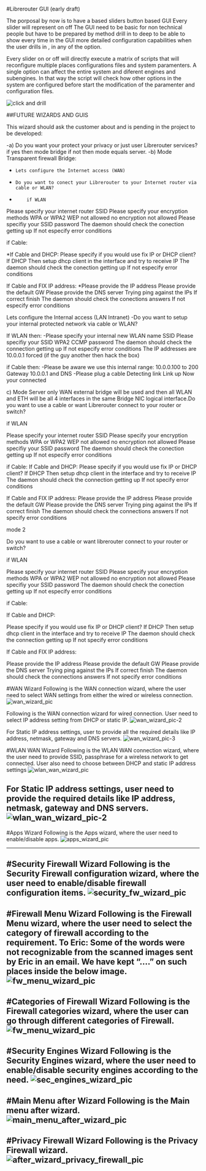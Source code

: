 #Librerouter GUI (early draft)

The porposal by now is to have a based sliders button based GUI
Every slider will represent on off
The GUI need to be basic for non technical people but have to be prepared by method drill in to deep to be able to show every time in the GUI more detailed configuration capabilities when the user drills in , in any of the option.

Every slider on or off will directly execute a matrix of scripts that will reconfigure multiple places configurations files and system paramenters.  A single option can affect the entire system and diferent engines and subengines. In that way the script will check how other options in the system are configured before start the modification of the paramenter and configuration files.

![click and drill](https://cloud.githubusercontent.com/assets/17382786/17436107/61e300bc-5b15-11e6-8ae4-b650577fb9a6.png)

##FUTURE WIZARDS AND GUIS

This wizard should ask the customer about and is pending in the project to be developed:

 -a) Do you want your protect your privacy or just user Librerouter services? if yes then mode bridge if not then mode equals server.
 -b) Mode Transparent firewall Bridge:
 -     Lets configure the Internet access (WAN)
 -     Do you want to conect your Librerouter to your Internet router via cable or WLAN?
 -         if WLAN
Please specify your internet router SSID Please specify your encryption methods WPA or WPA2 WEP not allowed no encryption not allowed Please specifiy your SSID password The daemon should check the conection getting up If not especify error conditions

if Cable:

*If Cable and DHCP:
Please specify if you would use fix IP or DHCP client? If DHCP Then setup dhcp client in the interface and try to receive IP The daemon should check the conection getting up If not especify error conditions

If Cable and FIX IP address:
*Please provide the IP address Please provide the default GW Please provide the DNS server Trying ping against the IPs If correct finish The daemon should check the conections answers If not especify error conditions

Lets configure the Internal access (LAN Intranet)
 -Do you want to setup your internal protected network via cable or WLAN?

If WLAN then:
 -Please specify your internal new WLAN name SSID Please specifiy your SSID WPA2 CCMP password The daemon should check the connection getting up If not especify error conditions The IP addresses are 10.0.0.1 forced (if the guy another then hack the box)

if Cable then:
 -Please be aware we use this internal range: 10.0.0.100 to 200 Gateway 10.0.0.1 and DNS
 -Please plug a cable Detecting link Link up Now your connected

c) Mode Server only WAN external bridge will be used and then all WLAN and ETH will be all 4 interfaces in the same Bridge NIC logical interface.Do you want to use a cable or want Librerouter connect to your router or switch?

if WLAN

Please specify your internet router SSID Please specify your encryption methods WPA or WPA2 WEP not allowed no encryption not allowed Please specifiy your SSID password The daemon should check the conection getting up If not especify error conditions

if Cable:
If Cable and DHCP:
Please specify if you would use fix IP or DHCP client? If DHCP Then setup dhcp client in the interface and try to receive IP The daemon should check the connection getting up If not specify error conditions

If Cable and FIX IP address:
Please provide the IP address Please provide the default GW Please provide the DNS server Trying ping against the IPs If correct finish The daemon should check the connections answers If not specify error conditions 

mode 2

 Do you want to use a cable or want librerouter connect to your router or switch?

if WLAN

Please specify your internet router SSID Please specify your encryption methods WPA or WPA2 WEP not allowed no encryption not allowed Please specifiy your SSID password The daemon should check the conection getting up If not especify error conditions

if Cable:

If Cable and DHCP:

Please specify if you would use fix IP or DHCP client? If DHCP Then setup dhcp client in the interface and try to receive IP The daemon should check the connection getting up If not specify error conditions

If Cable and FIX IP address:

Please provide the IP address Please provide the default GW Please provide the DNS server Trying ping against the IPs If correct finish The daemon should check the connections answers If not specify error conditions 



#WAN Wizard
Following is the WAN connection wizard, where the user need to select WAN settings from either the wired or wireless connection.
![wan_wizard_pic](https://github.com/Librerouter/Librekernel/blob/gh-pages/images/wan_wizard.png)

Following is the WAN connection wizard for wired connection. User need to select IP address setting from DHCP or static IP.
![wan_wizard_pic-2](https://github.com/Librerouter/Librekernel/blob/gh-pages/images/wan_wizard-2.png)

For Static IP address settings, user to provide all the required details like IP address, netmask, gateway and DNS servers.
![wan_wizard_pic-3](https://github.com/Librerouter/Librekernel/blob/gh-pages/images/wan_wizard-3.png)

#WLAN WAN Wizard
Following is the WLAN WAN connection wizard, where the user need to provide SSID, passphrase for a wireless network to get connected.
User also need to choose between DHCP and static IP address settings
![wlan_wan_wizard_pic](https://github.com/Librerouter/Librekernel/blob/gh-pages/images/wlan_wan_wizard.png)

For Static IP address settings, user need to provide the required details like IP address, netmask, gateway and DNS servers.
![wlan_wan_wizard_pic-2](https://github.com/Librerouter/Librekernel/blob/gh-pages/images/wlan_wan_wizard_2.png)
-----------------------------------------------------------------------------------------------------------------------------------------------------------------------------------------------------------------------------------------------------------------------------------------------------------------------------------------------------------------------------------------------------------

#Apps Wizard
Following is the Apps wizard, where the user need to enable/disable apps.
![apps_wizard_pic](https://github.com/Librerouter/Librekernel/blob/gh-pages/images/apps-wizard.png)

-----------------------------------------------------------------------------------------------------------------------------------------------------------------------------------------------------------------------------------------------------------------------------------------------------------------------------------------------------------------------------------------------------------

#Security Firewall Wizard
Following is the Security Firewall configuration wizard, where the user need to enable/disable firewall configuration items.
![security_fw_wizard_pic](https://github.com/Librerouter/Librekernel/blob/gh-pages/images/security_firewall_wizard.png)
-----------------------------------------------------------------------------------------------------------------------------------------------------------------------------------------------------------------------------------------------------------------------------------------------------------------------------------------------------------------------------------------------------------

#Firewall Menu Wizard
Following is the Firewall Menu wizard, where the user need to select the category of firewall according to the requirement.
To Eric: Some of the words were not recognizable from the scanned images sent by Eric in an email. We have kept “….” on such places inside the below image.
![fw_menu_wizard_pic](https://github.com/Librerouter/Librekernel/blob/gh-pages/images/firewall_menu_wizard.png)
-----------------------------------------------------------------------------------------------------------------------------------------------------------------------------------------------------------------------------------------------------------------------------------------------------------------------------------------------------------------------------------------------------------

#Categories of Firewall Wizard
Following is the Firewall categories wizard, where the user can go through different categories of Firewall.
![fw_menu_wizard_pic](https://github.com/Librerouter/Librekernel/blob/gh-pages/images/categories_of_firewall.png)
-----------------------------------------------------------------------------------------------------------------------------------------------------------------------------------------------------------------------------------------------------------------------------------------------------------------------------------------------------------------------------------------------------------

#Security Engines Wizard
Following is the Security Engines wizard, where the user need to enable/disable security engines according to the need.
![sec_engines_wizard_pic](https://github.com/Librerouter/Librekernel/blob/gh-pages/images/security_engines_wizard.png)
-----------------------------------------------------------------------------------------------------------------------------------------------------------------------------------------------------------------------------------------------------------------------------------------------------------------------------------------------------------------------------------------------------------

#Main Menu after Wizard
Following is the Main menu after wizard.
![main_menu_after_wizard_pic](https://github.com/Librerouter/Librekernel/blob/gh-pages/images/main_menu_after_wizard.png)
-----------------------------------------------------------------------------------------------------------------------------------------------------------------------------------------------------------------------------------------------------------------------------------------------------------------------------------------------------------------------------------------------------------

#Privacy Firewall Wizard
Following is the Privacy Firewall wizard.
![after_wizard_privacy_firewall_pic](https://github.com/Librerouter/Librekernel/blob/gh-pages/images/after_wizard_privacy_firewall.png)
-----------------------------------------------------------------------------------------------------------------------------------------------------------------------------------------------------------------------------------------------------------------------------------------------------------------------------------------------------------------------------------------------------------
